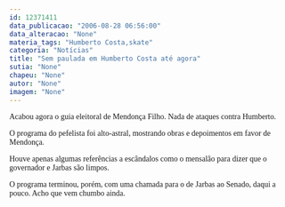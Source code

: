 ```yaml
---
id: 12371411
data_publicacao: "2006-08-28 06:56:00"
data_alteracao: "None"
materia_tags: "Humberto Costa,skate"
categoria: "Notícias"
title: "Sem paulada em Humberto Costa até agora"
sutia: "None"
chapeu: "None"
autor: "None"
imagem: "None"
---
```

<p><P><FONT face=Verdana>Acabou agora o guia eleitoral de Mendonça Filho. Nada de ataques contra Humberto.</FONT></P></p>
<p><P><FONT face=Verdana>O programa do pefelista foi alto-astral, mostrando obras e depoimentos em favor de Mendonça.</FONT></P></p>
<p><P><FONT face=Verdana>Houve apenas algumas referências a escândalos como o mensalão para dizer que o governador e Jarbas são limpos.</FONT></P></p>
<p><P><FONT face=Verdana>O programa terminou, porém, com uma chamada para o de Jarbas ao Senado, daqui a pouco. Acho que vem chumbo ainda.</FONT></P> </p>
